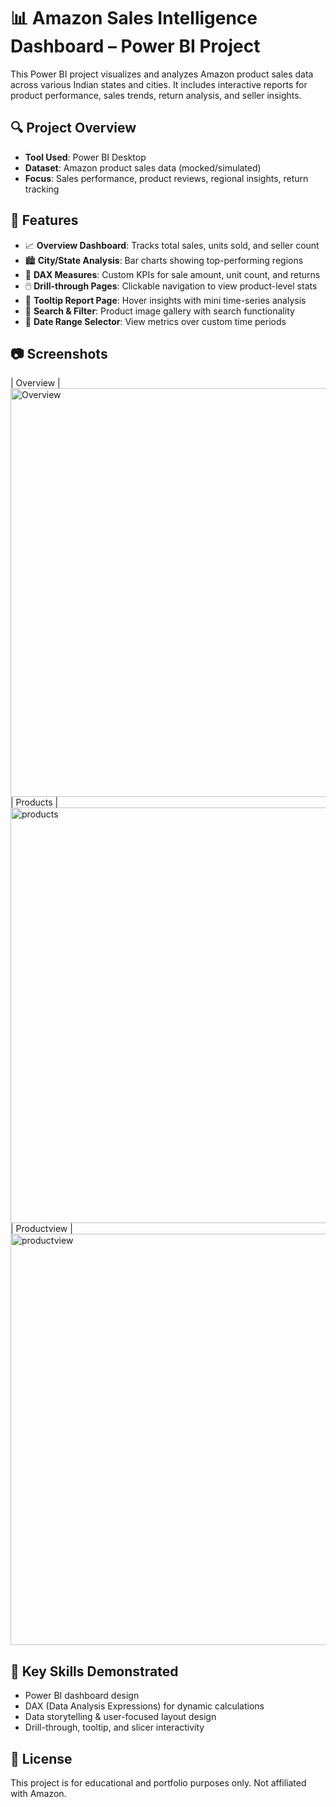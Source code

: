 # 📊 Amazon Sales Intelligence Dashboard – Power BI Project

This Power BI project visualizes and analyzes Amazon product sales data across various Indian states and cities. It includes interactive reports for product performance, sales trends, return analysis, and seller insights.

## 🔍 Project Overview

- **Tool Used**: Power BI Desktop  
- **Dataset**: Amazon product sales data (mocked/simulated)  
- **Focus**: Sales performance, product reviews, regional insights, return tracking  

## 📌 Features

- 📈 **Overview Dashboard**: Tracks total sales, units sold, and seller count  
- 🏙️ **City/State Analysis**: Bar charts showing top-performing regions  
- 🧮 **DAX Measures**: Custom KPIs for sale amount, unit count, and returns  
- 🖱️ **Drill-through Pages**: Clickable navigation to view product-level stats  
- 🧠 **Tooltip Report Page**: Hover insights with mini time-series analysis  
- 🔎 **Search & Filter**: Product image gallery with search functionality  
- 📅 **Date Range Selector**: View metrics over custom time periods  

## 📷 Screenshots

| Overview |
<img width="1193" height="654" alt="Overview" src="https://github.com/user-attachments/assets/538f2ab5-f0a4-44a0-8376-e4809581aefe" />
| Products |
<img width="1182" height="665" alt="products" src="https://github.com/user-attachments/assets/8955f27d-4683-4343-bcb6-90be35ec6786" />
| Productview |
<img width="1179" height="658" alt="productview" src="https://github.com/user-attachments/assets/5e14d5e1-007e-4c42-b944-6de6a81d7da7" />


## 🧠 Key Skills Demonstrated

- Power BI dashboard design  
- DAX (Data Analysis Expressions) for dynamic calculations  
- Data storytelling & user-focused layout design  
- Drill-through, tooltip, and slicer interactivity


## 🧾 License

This project is for educational and portfolio purposes only. Not affiliated with Amazon.

